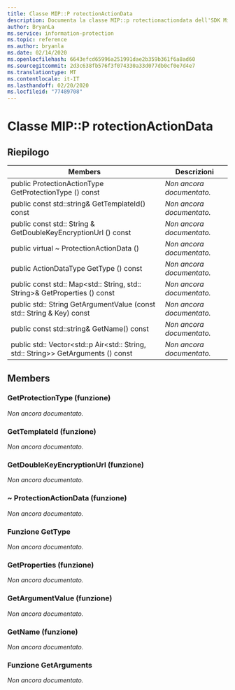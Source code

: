 ```yaml
---
title: Classe MIP::P rotectionActionData
description: Documenta la classe MIP::p rotectionactiondata dell'SDK Microsoft Information Protection (MIP).
author: BryanLa
ms.service: information-protection
ms.topic: reference
ms.author: bryanla
ms.date: 02/14/2020
ms.openlocfilehash: 6643efcd65996a251991dae2b359b361f6a8ad60
ms.sourcegitcommit: 2d3c638fb576f3f074330a33d077db0cf0e7d4e7
ms.translationtype: MT
ms.contentlocale: it-IT
ms.lasthandoff: 02/20/2020
ms.locfileid: "77489708"
---
```

# <a name="class-mipprotectionactiondata"></a>Classe MIP::P rotectionActionData 
  
## <a name="summary"></a>Riepilogo
 Members                        | Descrizioni                                
--------------------------------|---------------------------------------------
public ProtectionActionType GetProtectionType () const  | _Non ancora documentato._
public const std::string& GetTemplateId() const  | _Non ancora documentato._
public const std:: String & GetDoubleKeyEncryptionUrl () const  | _Non ancora documentato._
public virtual ~ ProtectionActionData ()  | _Non ancora documentato._
public ActionDataType GetType () const  | _Non ancora documentato._
public const std:: Map\<std:: String, std:: String\>& GetProperties () const  | _Non ancora documentato._
public std:: String GetArgumentValue (const std:: String & Key) const  | _Non ancora documentato._
public const std::string& GetName() const  | _Non ancora documentato._
public std:: Vector\<std::p Air\<std:: String, std:: String\>\> GetArguments () const  | _Non ancora documentato._
  
## <a name="members"></a>Members
  
### <a name="getprotectiontype-function"></a>GetProtectionType (funzione)
_Non ancora documentato._

  
### <a name="gettemplateid-function"></a>GetTemplateId (funzione)
_Non ancora documentato._

  
### <a name="getdoublekeyencryptionurl-function"></a>GetDoubleKeyEncryptionUrl (funzione)
_Non ancora documentato._

  
### <a name="protectionactiondata-function"></a>~ ProtectionActionData (funzione)
_Non ancora documentato._

  
### <a name="gettype-function"></a>Funzione GetType
_Non ancora documentato._

  
### <a name="getproperties-function"></a>GetProperties (funzione)
_Non ancora documentato._

  
### <a name="getargumentvalue-function"></a>GetArgumentValue (funzione)
_Non ancora documentato._

  
### <a name="getname-function"></a>GetName (funzione)
_Non ancora documentato._

  
### <a name="getarguments-function"></a>Funzione GetArguments
_Non ancora documentato._

